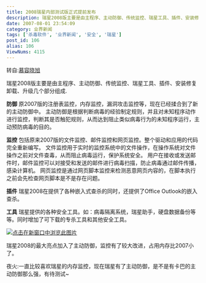 ```yaml
---
title: 2008瑞星内部测试版正式提前发布
description: 瑞星2008版主要是由主程序、主动防御、传统监控、瑞星工具、插件、安装修复卸载、升级几个部分组成.防御原2007版的注册表监控，内存监控，漏洞攻击监控等，现在已经揉合到了新的主动防御中。主动防御是根据判断病毒的经验制定规则，并且对未知程序动作进行监控，判断其是否触犯规则，从而达到阻止类似病毒行为的未知程序运行，主动预防病毒的目的。监控包括原来2007版的文件监控、邮件监控和网页监控。整个驱动和应用的代码完全重新编写。文件监控用于实时的监控系统中的文件操作，在操作系统对文件操作之前对文件查毒，从而阻止病毒运行，保护系统安全。
date: 2007-08-01 23:54:09
category: 业界新闻
tags: ['杀毒软件', '业界新闻', '安全', '瑞星']
post_id: 106
alias: 106
ViewNums: 4115
---
```


转自:[慕容晓旭](http://www.xuinn.cn/read.php/index.php)

瑞星2008版主要是由主程序、主动防御、传统监控、瑞星工具、插件、安装修复卸载、升级几个部分组成.

**防御**
原2007版的注册表监控，内存监控，漏洞攻击监控等，现在已经揉合到了新的主动防御中。
主动防御是根据判断病毒的经验制定规则，并且对未知程序动作进行监控，判断其是否触犯规则，从而达到阻止类似病毒行为的未知程序运行，主动预防病毒的目的。

**监控**
包括原来2007版的文件监控、邮件监控和网页监控。整个驱动和应用的代码完全重新编写。
文件监控用于实时的监控系统中的文件操作，在操作系统对文件操作之前对文件查毒，从而阻止病毒运行，保护系统安全。
用户在接收或发送邮件时，邮件监控可以对接受和发送的邮件进行病毒扫描，防止病毒通过邮件传播，感染计算机。
网页监控是通过网页脚本监控来检测恶意网页内容的，在脚本执行之前会先检查网页脚本是不是存在问题。

**插件**
瑞星2008在提供了各种嵌入式查杀的同时，还提供了Office Outlook的嵌入查杀。

**工具**
瑞星提供的各种安全工具。如：病毒隔离系统，瑞星助手，硬盘数据备份等等。同时增加了可下载的专杀工具和其他安全工具。

[![点击在新窗口中浏览此图片](http://www.xuinn.cn/read.php/attachment/1185805301_0.jpg "点击在新窗口中浏览此图片")](http://www.xuinn.cn/read.php/attachment/1185805301_0.jpg)

瑞星2008的最大亮点加入了主动防御，监控有了较大改进，占用内存比2007小了。

夜火:一直比较喜欢瑞星的内存监控，现在瑞星有了主动防御，是不是有卡巴的主动防御那么强，有待测试~

